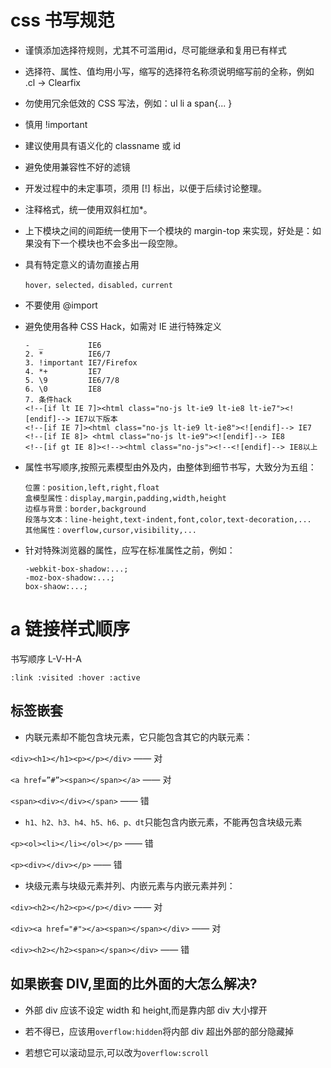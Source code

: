 # css 书写规范

- 谨慎添加选择符规则，尤其不可滥用id，尽可能继承和复用已有样式
- 选择符、属性、值均用小写，缩写的选择符名称须说明缩写前的全称，例如 .cl -> Clearfix
- 勿使用冗余低效的 CSS 写法，例如：ul li a span{... }
- 慎用 !important
- 建议使用具有语义化的 classname 或 id
- 避免使用兼容性不好的滤镜
- 开发过程中的未定事项，须用 [!] 标出，以便于后续讨论整理。
- 注释格式，统一使用双斜杠加\*。
- 上下模块之间的间距统一使用下一个模块的 margin-top 来实现，好处是：如果没有下一个模块也不会多出一段空隙。

- 具有特定意义的请勿直接占用

  ```
  hover，selected，disabled，current
  ```

- 不要使用 @import
- 避免使用各种 CSS Hack，如需对 IE 进行特殊定义

  ```
  -  _          IE6
  2. *          IE6/7
  3. !important IE7/Firefox
  4. *+         IE7
  5. \9         IE6/7/8
  6. \0         IE8
  7. 条件hack
  <!--[if lt IE 7]><html class="no-js lt-ie9 lt-ie8 lt-ie7"><![endif]--> IE7以下版本
  <!--[if IE 7]><html class="no-js lt-ie9 lt-ie8"><![endif]--> IE7
  <!--[if IE 8]> <html class="no-js lt-ie9"><![endif]--> IE8
  <!--[if gt IE 8]><!--><html class="no-js"><!--<![endif]--> IE8以上
  ```

- 属性书写顺序,按照元素模型由外及内，由整体到细节书写，大致分为五组：
  ```
  位置：position,left,right,float
  盒模型属性：display,margin,padding,width,height
  边框与背景：border,background
  段落与文本：line-height,text-indent,font,color,text-decoration,...
  其他属性：overflow,cursor,visibility,...
  ```
- 针对特殊浏览器的属性，应写在标准属性之前，例如：
  ```
  -webkit-box-shadow:...;
  -moz-box-shadow:...;
  box-shaow:...;
  ```

# a 链接样式顺序

书写顺序 L-V-H-A

```
:link :visited :hover :active
```

## 标签嵌套

- 内联元素却不能包含块元素，它只能包含其它的内联元素：

`<div><h1></h1><p></p></div>` —— 对

`<a href=”#”><span></span></a>` —— 对

`<span><div></div></span>` —— 错

- `h1、h2、h3、h4、h5、h6、p、dt`只能包含内嵌元素，不能再包含块级元素

`<p><ol><li></li></ol></p>` —— 错

`<p><div></div></p>` —— 错

- 块级元素与块级元素并列、内嵌元素与内嵌元素并列：

`<div><h2></h2><p></p></div>` —— 对

`<div><a href="#"></a><span></span></div>` —— 对

`<div><h2></h2><span></span></div>` —— 错

## 如果嵌套 DIV,里面的比外面的大怎么解决?

- 外部 div 应该不设定 width 和 height,而是靠内部 div 大小撑开

- 若不得已，应该用`overflow:hidden`将内部 div 超出外部的部分隐藏掉

- 若想它可以滚动显示,可以改为`overflow:scroll`

